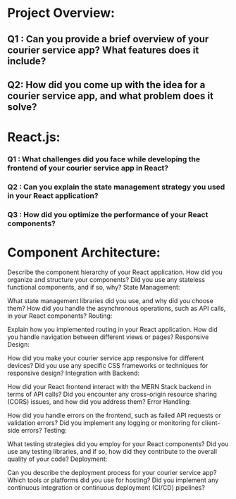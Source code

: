 # Project Overview:

## Q1 : Can you provide a brief overview of your courier service app? What features does it include? 
## Q2:   How did you come up with the idea for a courier service app, and what problem does it solve?

# React.js:

### Q1 : What challenges did you face while developing the frontend of your courier service app in React?
### Q2 : Can you explain the state management strategy you used in your React application?
### Q3 : How did you optimize the performance of your React components?

# Component Architecture:

Describe the component hierarchy of your React application. How did you organize and structure your components?
Did you use any stateless functional components, and if so, why?
State Management:

What state management libraries did you use, and why did you choose them?
How did you handle the asynchronous operations, such as API calls, in your React components?
Routing:

Explain how you implemented routing in your React application.
How did you handle navigation between different views or pages?
Responsive Design:

How did you make your courier service app responsive for different devices?
Did you use any specific CSS frameworks or techniques for responsive design?
Integration with Backend:

How did your React frontend interact with the MERN Stack backend in terms of API calls?
Did you encounter any cross-origin resource sharing (CORS) issues, and how did you address them?
Error Handling:

How did you handle errors on the frontend, such as failed API requests or validation errors?
Did you implement any logging or monitoring for client-side errors?
Testing:

What testing strategies did you employ for your React components?
Did you use any testing libraries, and if so, how did they contribute to the overall quality of your code?
Deployment:

Can you describe the deployment process for your courier service app? Which tools or platforms did you use for hosting?
Did you implement any continuous integration or continuous deployment (CI/CD) pipelines?
